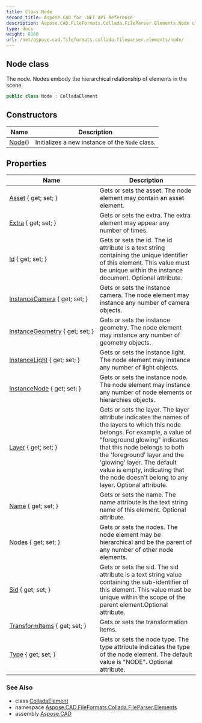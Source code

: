 ```yaml
---
title: Class Node
second_title: Aspose.CAD for .NET API Reference
description: Aspose.CAD.FileFormats.Collada.FileParser.Elements.Node class. The node. Nodes embody the hierarchical relationship of elements in the scene
type: docs
weight: 8160
url: /net/aspose.cad.fileformats.collada.fileparser.elements/node/
---
```

## Node class

The node. Nodes embody the hierarchical relationship of elements in the scene.

```csharp
public class Node : ColladaElement
```

## Constructors

| Name | Description |
| --- | --- |
| [Node](node/)() | Initializes a new instance of the `Node` class. |

## Properties

| Name | Description |
| --- | --- |
| [Asset](../../aspose.cad.fileformats.collada.fileparser.elements/node/asset/) { get; set; } | Gets or sets the asset. The node element may contain an asset element. |
| [Extra](../../aspose.cad.fileformats.collada.fileparser.elements/node/extra/) { get; set; } | Gets or sets the extra. The extra element may appear any number of times. |
| [Id](../../aspose.cad.fileformats.collada.fileparser.elements/node/id/) { get; set; } | Gets or sets the id. The id attribute is a text string containing the unique identifier of this element. This value must be unique within the instance document. Optional attribute. |
| [InstanceCamera](../../aspose.cad.fileformats.collada.fileparser.elements/node/instancecamera/) { get; set; } | Gets or sets the instance camera. The node element may instance any number of camera objects. |
| [InstanceGeometry](../../aspose.cad.fileformats.collada.fileparser.elements/node/instancegeometry/) { get; set; } | Gets or sets the instance geometry. The node element may instance any number of geometry objects. |
| [InstanceLight](../../aspose.cad.fileformats.collada.fileparser.elements/node/instancelight/) { get; set; } | Gets or sets the instance light. The node element may instance any number of light objects. |
| [InstanceNode](../../aspose.cad.fileformats.collada.fileparser.elements/node/instancenode/) { get; set; } | Gets or sets the instance node. The node element may instance any number of node elements or hierarchies objects. |
| [Layer](../../aspose.cad.fileformats.collada.fileparser.elements/node/layer/) { get; set; } | Gets or sets the layer. The layer attribute indicates the names of the layers to which this node belongs. For example, a value of "foreground glowing" indicates that this node belongs to both the 'foreground' layer and the 'glowing' layer. The default value is empty, indicating that the node doesn't belong to any layer. Optional attribute. |
| [Name](../../aspose.cad.fileformats.collada.fileparser.elements/node/name/) { get; set; } | Gets or sets the name. The name attribute is the text string name of this element. Optional attribute. |
| [Nodes](../../aspose.cad.fileformats.collada.fileparser.elements/node/nodes/) { get; set; } | Gets or sets the nodes. The node element may be hierarchical and be the parent of any number of other node elements. |
| [Sid](../../aspose.cad.fileformats.collada.fileparser.elements/node/sid/) { get; set; } | Gets or sets the sid. The sid attribute is a text string value containing the sub-identifier of this element. This value must be unique within the scope of the parent element.Optional attribute. |
| [TransformItems](../../aspose.cad.fileformats.collada.fileparser.elements/node/transformitems/) { get; set; } | Gets or sets the transformation items. |
| [Type](../../aspose.cad.fileformats.collada.fileparser.elements/node/type/) { get; set; } | Gets or sets the node type. The type attribute indicates the type of the node element. The default value is "NODE". Optional attribute. |

### See Also

* class [ColladaElement](../colladaelement/)
* namespace [Aspose.CAD.FileFormats.Collada.FileParser.Elements](../../aspose.cad.fileformats.collada.fileparser.elements/)
* assembly [Aspose.CAD](../../)


